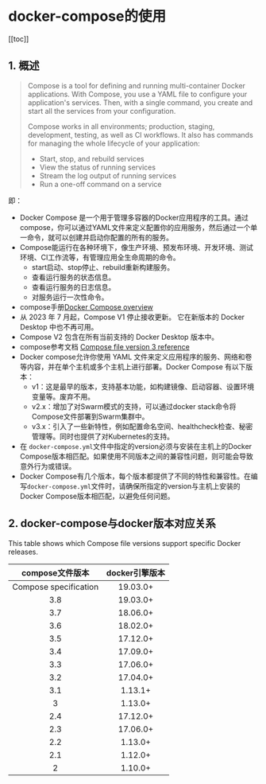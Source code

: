 # docker-compose的使用

[[toc]]


## 1. 概述

> Compose is a tool for defining and running multi-container Docker applications. With Compose, you use a YAML file to configure your application's services. Then, with a single command, you create and start all the services from your configuration.
> 
> Compose works in all environments; production, staging, development, testing, as well as CI workflows. It also has commands for managing the whole lifecycle of your application:
> - Start, stop, and rebuild services
> - View the status of running services
> - Stream the log output of running services
> - Run a one-off command on a service

即：

- Docker Compose 是一个用于管理多容器的Docker应用程序的工具。通过compose，你可以通过YAML文件来定义配置你的应用服务，然后通过一个单一命令，就可以创建并启动你配置的所有的服务。 
- Compose能运行在各种环境下，像生产环境、预发布环境、开发环境、测试环境、CI工作流等，有管理应用全生命周期的命令。
    - start启动、stop停止、rebuild重新构建服务。
    - 查看运行服务的状态信息。
    - 查看运行服务的日志信息。
    - 对服务运行一次性命令。
- compose手册[Docker Compose overview](https://docs.docker.com/compose/)
- 从 2023 年 7 月起，Compose V1 停止接收更新。 它在新版本的 Docker Desktop 中也不再可用。
- Compose V2 包含在所有当前支持的 Docker Desktop 版本中。
- compose参考文档 [Compose file version 3 reference](https://docs.docker.com/compose/compose-file/compose-file-v3/)
- Docker compose允许你使用 YAML 文件来定义应用程序的服务、网络和卷等内容，并在单个主机或多个主机上进行部署。Docker Compose 有以下版本：
    - v1：这是最早的版本，支持基本功能，如构建镜像、启动容器、设置环境变量等。废弃不用。
    - v2.x：增加了对Swarm模式的支持，可以通过docker stack命令将Compose文件部署到Swarm集群中。
    - v3.x：引入了一些新特性，例如配置命名空间、healthcheck检查、秘密管理等。同时也提供了对Kubernetes的支持。
- 在 `docker-compose.yml`文件中指定的version必须与安装在主机上的Docker Compose版本相匹配。如果使用不同版本之间的兼容性问题，则可能会导致意外行为或错误。
- Docker Compose有几个版本，每个版本都提供了不同的特性和兼容性。在编写`docker-compose.yml`文件时，请确保所指定的version与主机上安装的Docker Compose版本相匹配，以避免任何问题。




## 2. docker-compose与docker版本对应关系

This table shows which Compose file versions support specific Docker releases.

|compose文件版本|docker引擎版本|
|:---:|:--------:|
| Compose specification | 19.03.0+ |
| 3.8 | 19.03.0+ |
| 3.7 | 18.06.0+ |
| 3.6 | 18.02.0+ |
| 3.5 | 17.12.0+ |
| 3.4 | 17.09.0+ |
| 3.3 | 17.06.0+ |
| 3.2 | 17.04.0+ |
| 3.1 | 1.13.1+  |
| 3   | 1.13.0+  |
| 2.4 | 17.12.0+ |
| 2.3 | 17.06.0+ |
| 2.2 | 1.13.0+  |
| 2.1 | 1.12.0+  |
| 2   | 1.10.0+  |
